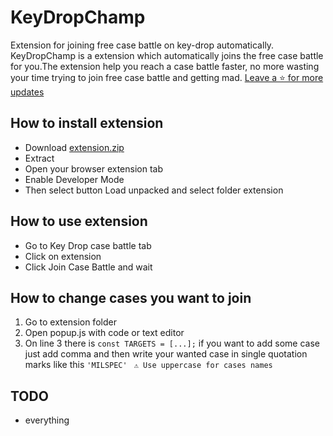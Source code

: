 # KeyDropChamp
 Extension for joining free case battle on key-drop automatically.
 KeyDropChamp is a extension which automatically joins the free case battle for you.The extension help you reach a case battle faster, no more wasting your time trying to join free case battle and getting mad.
[Leave a ⭐ for more updates](https://github.com/igordmv/KeyDropChamp/stargazers)
## How to install extension
- Download [extension.zip](https://github.com/igordmv/KeyDropChamp/releases/)
- Extract 
- Open your browser extension tab
- Enable Developer Mode
- Then select button Load unpacked and select folder extension
## How to use extension 
- Go to Key Drop case battle tab
- Click on extension
- Click Join Case Battle and wait
## How to change cases you want to join
1. Go to extension folder
2. Open popup.js with code or text editor
3. On line 3 there is ``const TARGETS = [...];`` if you want to add some case just add comma and then write your wanted case in single quotation marks like this ``'MILSPEC'``
`` ⚠️ Use uppercase for cases names``
## TODO
- everything